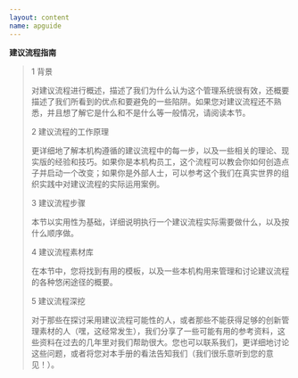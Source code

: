 ```yaml
---
layout: content
name: apguide
---
```

**建议流程指南**

> 1 背景
>
> 对建议流程进行概述，描述了我们为什么认为这个管理系统很有效，还概要描述了我们所看到的优点和要避免的一些陷阱。如果您对建议流程还不熟悉，并且想了解它是什么和不是什么等一般情况，请阅读本节。
>
> 2 建议流程的工作原理
>
> 更详细地了解本机构遵循的建议流程中的每一步，以及一些相关的理论、现实版的经验和技巧。如果你是本机构员工，这个流程可以教会你如何创造点子并启动一个改变；如果你是外部人士，可以参考这个我们在真实世界的组织实践中对建议流程的实际运用案例。
>
> 3 建议流程步骤
>
> 本节以实用性为基础，详细说明执行一个建议流程实际需要做什么，以及按什么顺序做。
>
> 4 建议流程素材库
>
> 在本节中，您将找到有用的模板，以及一些本机构用来管理和讨论建议流程的各种悠闲途径的概要。
>
> 5 建议流程深挖
>
> 对于那些在探讨采用建议流程可能性的人，或者那些不能获得足够的创新管理素材的人（嘿，这经常发生），我们分享了一些可能有用的参考资料，这些资料在过去的几年里对我们帮助很大。您也可以联系我们，更详细地讨论这些问题，或者将您对本手册的看法告知我们（我们很乐意听到您的意见！）。